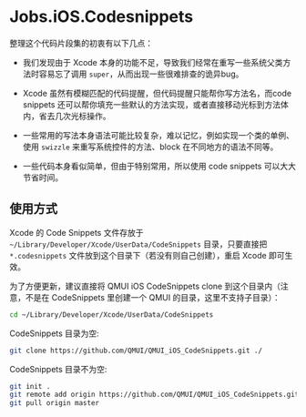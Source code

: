 # Jobs.iOS.Codesnippets

整理这个代码片段集的初衷有以下几点：

* 我们发现由于 Xcode 本身的功能不足，导致我们经常在重写一些系统父类方法时容易忘了调用 `super`，从而出现一些很难排查的诡异bug。

* Xcode 虽然有模糊匹配的代码提醒，但代码提醒只能帮你写方法名，而code snippets 还可以帮你填充一些默认的方法实现，或者直接移动光标到方法体内，省去几次光标操作。

* 一些常用的写法本身语法可能比较复杂，难以记忆，例如实现一个类的单例、使用 `swizzle` 来重写系统控件的方法、block 在不同地方的语法不同等。

* 一些代码本身看似简单，但由于特别常用，所以使用 code snippets 可以大大节省时间。

## 使用方式

Xcode 的 Code Snippets 文件存放于 `~/Library/Developer/Xcode/UserData/CodeSnippets` 目录，只要直接把 `*.codesnippets` 文件放到这个目录下（若没有则自己创建），重启 Xcode 即可生效。

为了方便更新，建议直接将 QMUI iOS CodeSnippets clone 到这个目录内（注意，不是在 CodeSnippets 里创建一个 QMUI 的目录，这里不支持子目录）：
```bash
cd ~/Library/Developer/Xcode/UserData/CodeSnippets
```
CodeSnippets 目录为空:
```bash
git clone https://github.com/QMUI/QMUI_iOS_CodeSnippets.git ./
```
CodeSnippets 目录不为空:
```bash
git init .
git remote add origin https://github.com/QMUI/QMUI_iOS_CodeSnippets.git
git pull origin master 
```
